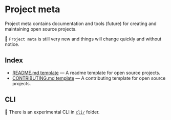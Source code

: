 # Project meta

Project meta contains documentation and tools (future) for creating and maintaining open source projects.

:construction: `Project meta` is still very new and things will change quickly and without notice.

## Index

- [README.md template](README_TEMPLATE.md) &mdash; A readme template for open source projects.
- [CONTRIBUTING.md template](CONTRIBUTING_TEMPLATE.md) &mdash; A contributing template for open source projects.

## CLI

:construction: There is an experimental CLI in [`cli/`](cli/) folder.
